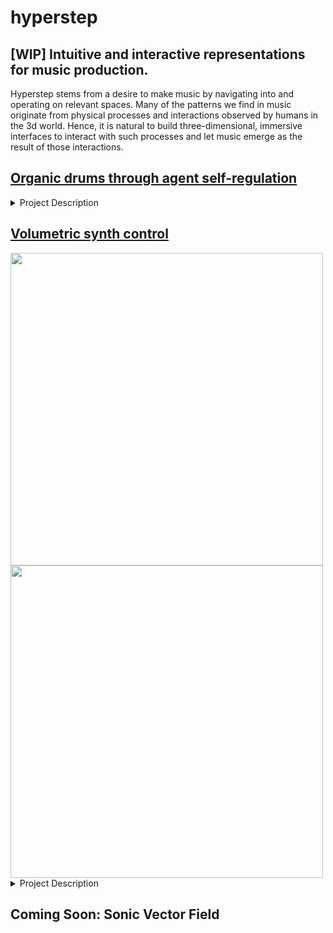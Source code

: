 # hyperstep
## [WIP] Intuitive and interactive representations for music production. 

Hyperstep stems from a desire to make music by navigating into and operating on relevant spaces. 
Many of the patterns we find in music originate from physical processes and interactions observed by humans in the 3d world. Hence, it is natural to build three-dimensional, immersive interfaces to interact with such processes and let music emerge as the result of those interactions.

## [Organic drums through agent self-regulation](https://github.com/a-sumo/hyperstep/blob/main/colab/agent_self_regulation.ipynb)
<details>
  <summary>Project Description</summary>
  
  
  In this notebook, I attempt to recreate organic temporal patterns and syncopation by modeling composition as an agent regulating internal properties through a set of sound-associated actions. The key insight is to assign opposite effects to kicks and snare/claps.
  
 The direction of these effects has been determined arbitrarily, although I believe there is a *grammar of processes* that can be derived from real-world observations.  
 I have done my best to derive the magnitude of the actions' effects through the analysis of audio features. 
 
 The direction and magnitude of the actions' effects can be greatly improved by integrating algorithms that estimate impact forces from sound such as Diffimpact. [[2](#diffimpact)]
  
Here are some of the model's outputs:
<details>
  <summary>Examples:</summary>
  
   [Example 1](https://user-images.githubusercontent.com/75185852/174502800-3452d939-b6da-4998-90c9-3c02c7bb5346.mp4)
  
   [Example 2](https://user-images.githubusercontent.com/75185852/188287025-1554ed5f-28c0-43af-9a73-7ea24ecfda6a.mp4)
  
   [Example 3](https://user-images.githubusercontent.com/75185852/188287983-2b5c1b88-3d5a-4941-b9a1-c1044aa83991.mp4)
  
</details>

The self-regulation model is fairly superficial and results in an implementation that is complicated and hard to control.  
**"The more factored a theory and the more emergent the observed phenomena from the theory, the more satisfying the theory."**  
*Daniel Shawcross Wilkerson, [Harmony Explained: Progress Towards A Scientific Theory of Music (2012)](https://arxiv.org/abs/1202.4212v1)*

A more appealing approach would be to consider drums as locomotive processes. [[1](#animacy)]  
By providing an agent with a *goal* in space, coupled with the use of drums as *actions that induce motion* and by carefully designing the *agent's environment*, we should derive rich and organic drum patterns.  

The main advantage is that the user would compose in a semantically rich and intuitive space(3D world) populated by intuitive objects (entities) rather than a space of buttons, knobs and MIDI files.   

However, this approach imposes the setup of a simulation environment and the refinement of algorithms that recover semantically relevant physical properties from sounds.  

<a id="animacy">
  
  [1][Yuri Broze. Animacy, Anthropomimesis, and Musical Line(2013)](https://etd.ohiolink.edu/apexprod/rws_etd/send_file/send?accession=osu1367425698)
  
</a>

<a id="diffimpact">
  
  [2][Samuel Clarke, Negin Heravi, Mark Rau, Ruohan Gao, Jiajun Wu, Doug James, Jeannette Bohg,  
DiffImpact: Differentiable Rendering and Identification of Impact Sounds(2021)](https://openreview.net/forum?id=wVIqlSqKu2D)
  
</a>
</details>
 
## [Volumetric synth control](https://a-sumo.github.io/hyperstep/)

<img src= "https://user-images.githubusercontent.com/75185852/199851952-30525228-27ca-4f32-9f7f-a04768d41703.mp4" width="500"/>
<img src= "https://user-images.githubusercontent.com/75185852/199347450-c1074afa-6426-4ecd-a25b-dc19c0291554.mp4" width="500"/>

<details>
  <summary>Project Description</summary>
  
  
  Here I visualize sound in the "shape" of the process most likely to have generated it. The goal is to recover this "shape" from real-world observations. You can try it at https://a-sumo.github.io/hyperstep/. Works best on Chrome, on short audio samples with isolated sounds. 
  
  Audio files used for the demos:
  



  [r2d2](https://freesound.org/people/mik300z/sounds/103525/) [kamehameha](https://www.youtube.com/watch?v=wolDR1gVrCo)

</details>


## Coming Soon: Sonic Vector Field

